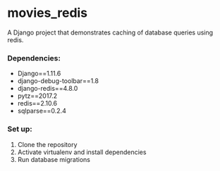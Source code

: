 # movies_redis

A Django project that demonstrates caching of database queries using redis. 

### Dependencies:
* Django==1.11.6
* django-debug-toolbar==1.8
* django-redis==4.8.0
* pytz==2017.2
* redis==2.10.6
* sqlparse==0.2.4

### Set up:

1. Clone the repository
2. Activate virtualenv and install dependencies
3. Run database migrations

